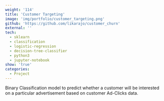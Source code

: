 ```yaml
---
weight: '114'
title: 'Customer Targeting'
image: 'img/portfolio/customer_targeting.png'
github: 'https://github.com/likarajo/customer_churn'
external: ''
tech:
  - sklearn
  - classification
  - logistic-regression
  - decision-tree-classifier
  - python3
  - jupyter-notebook
show: 'true'
categories:
  - Project
---
```


Binary Classification model to predict whether a customer will be interested on a particular advertisement based on customer Ad-Clicks data.